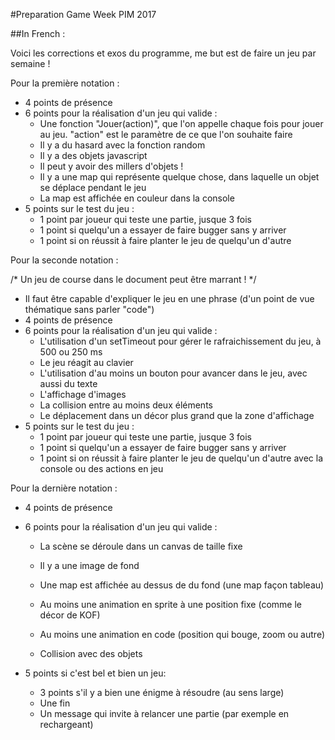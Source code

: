 #Preparation Game Week PIM 2017

##In French :

Voici les corrections et exos du programme, me but est de faire un jeu par semaine !


Pour la première notation :
  - 4 points de présence
  - 6 points pour la réalisation d'un jeu qui valide :
    - Une fonction "Jouer(action)", que l'on appelle chaque fois pour jouer au jeu. "action" est le paramètre de ce que l'on souhaite faire
    - Il y a du hasard avec la fonction random
    - Il y a des objets javascript
    - Il peut y avoir des millers d'objets !
    - Il y a une map qui représente quelque chose, dans laquelle un objet se déplace pendant le jeu
    - La map est affichée en couleur dans la console
  - 5 points sur le test du jeu :
    - 1 point par joueur qui teste une partie, jusque 3 fois
    - 1 point si quelqu'un a essayer de faire bugger sans y arriver
    - 1 point si on réussit à faire planter le jeu de quelqu'un d'autre


Pour la seconde notation :

/* Un jeu de course dans le document peut être marrant ! */
  - Il faut être capable d'expliquer le jeu en une phrase (d'un point de vue thématique sans parler "code")
  - 4 points de présence
  - 6 points pour la réalisation d'un jeu qui valide :
    - L'utilisation d'un setTimeout pour gérer le rafraichissement du jeu, à 500 ou 250 ms
    - Le jeu réagit au clavier
    - L'utilisation d'au moins un bouton pour avancer dans le jeu, avec aussi du texte
    - L'affichage d'images
    - La collision entre au moins deux éléments
    - Le déplacement dans un décor plus grand que la zone d'affichage
  - 5 points sur le test du jeu :
    - 1 point par joueur qui teste une partie, jusque 3 fois
    - 1 point si quelqu'un a essayer de faire bugger sans y arriver
    - 1 point si on réussit à faire planter le jeu de quelqu'un d'autre avec la console ou des actions en jeu
    
 
Pour la dernière notation :

  - 4 points de présence
  - 6 points pour la réalisation d'un jeu qui valide :
    - La scène se déroule dans un canvas de taille fixe
    - Il y a une image de fond
    - Une map est affichée au dessus de du fond (une map façon tableau)
    
    - Au moins une animation en sprite à une position fixe (comme le décor de KOF)
    - Au moins une animation en code (position qui bouge, zoom ou autre)
    - Collision avec des objets
   
 - 5 points si c'est bel et bien un jeu:
    - 3 points s'il y a bien une énigme à résoudre (au sens large)
    - Une fin
    - Un message qui invite à relancer une partie (par exemple en rechargeant)
